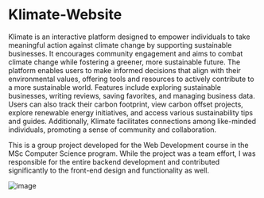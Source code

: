 # Klimate-Website
Klimate is an interactive platform designed to empower individuals to take meaningful action against climate change by supporting sustainable businesses. It encourages community engagement and aims to combat climate change while fostering a greener, more sustainable future. The platform enables users to make informed decisions that align with their environmental values, offering tools and resources to actively contribute to a more sustainable world. Features include exploring sustainable businesses, writing reviews, saving favorites, and managing business data. Users can also track their carbon footprint, view carbon offset projects, explore renewable energy initiatives, and access various sustainability tips and guides. Additionally, Klimate facilitates connections among like-minded individuals, promoting a sense of community and collaboration.


This is a group project developed for the Web Development course in the MSc Computer Science program. While the project was a team effort, I was responsible for the entire backend development and contributed significantly to the front-end design and functionality as well.

![image](https://github.com/user-attachments/assets/9e5583c9-4281-4b42-99de-7168a69b9a63)


